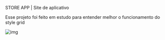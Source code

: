 STORE APP | Site de aplicativo

Esse projeto foi feito em estudo para entender melhor o funcionamento do style grid

![img](https://i.imgur.com/hLlK76v.png)